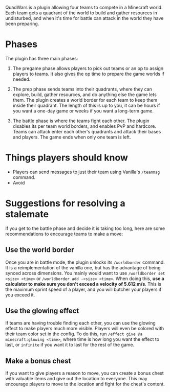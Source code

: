 QuadWars is a plugin allowing four teams to compete in a Minecraft world. Each team gets a
quadrant of the world to build and gather resources in undisturbed, and when it's time for
battle can attack in the world they have been preparing.

# Phases

The plugin has three main phases:

1. The pregame phase allows players to pick out teams or an op to assign players to teams. It also
   gives the op time to prepare the game worlds if needed.

2. The prep phase sends teams into their quadrants, where they can explore, build, gather resources,
   and do anything else the game lets them. The plugin creates a world border for each team to keep
   them inside their quadrant. The length of this is up to you, it can be hours if you want a
   one-day game or weeks if you want a long-term game.

3. The battle phase is where the teams fight each other. The plugin disables its per team world
   borders, and enables PvP and hardcore. Teams can attack enter each other's quadrants and attack
   their bases and players. The game ends when only one team is left.

# Things players should know

* Players can send messages to just their team using Vanilla's `/teammsg` command.
* Avoid

# Suggestions for resolving a stalemate

If you get to the battle phase and decide it is taking too long, here are some recommendations
to encourage teams to make a move:

## Use the world border

Once you are in battle mode, the plugin unlocks its `/worldborder` command. It is a
reimplementation of the vanilla one, but has the advantage of being synced across dimensions.
You mainly would want to use `/worldborder set <size> <time>` or `/worldborder add -<size>
<time>`. When doing this, **use a
calculator to make sure you don't exceed a velocity of 5.612 m/s**. This is the maximum sprint
speed of a player, and you will butcher your players if you exceed it.

## Use the glowing effect

If teams are having trouble finding each other, you can use the glowing effect to make players
much more visible. Players will even be colored with their team color set in the config. To do
this, run `/effect give @a minecraft:glowing <time>`, where time is how long you want the effect
to last, or `infinite` if you want it to last for the rest of the game.

## Make a bonus chest

If you want to give players a reason to move, you can create a bonus chest with valuable items
and give out the location to everyone. This may encourage players to move to the location and
fight for the chest's content.